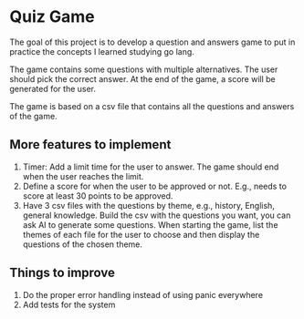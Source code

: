 # Quiz Game

The goal of this project is to develop a question and answers game to put in practice the concepts I learned studying go lang.

The game contains some questions with multiple alternatives. The user should pick the correct answer. At the end of the game, 
a score will be generated for the user.

The game is based on a csv file that contains all the questions and answers of the game.

## More features to implement

1. Timer: Add a limit time for the user to answer. The game should end when the user reaches the limit.
2. Define a score for when the user to be approved or not. E.g., needs to score at least 30 points to be approved.
3. Have 3 csv files with the questions by theme, e.g., history, English, general knowledge. Build the csv with the questions you want, you can ask AI to generate some questions. When starting the game, list the themes of each file for the user to choose and then display the questions of the chosen theme.

## Things to improve

1. Do the proper error handling instead of using panic everywhere
2. Add tests for the system